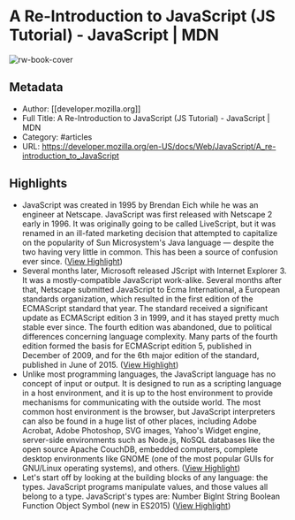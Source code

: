 # A Re-Introduction to JavaScript (JS Tutorial) - JavaScript | MDN

![rw-book-cover](https://readwise-assets.s3.amazonaws.com/static/images/article4.6bc1851654a0.png)

## Metadata
- Author: [[developer.mozilla.org]]
- Full Title: A Re-Introduction to JavaScript (JS Tutorial) - JavaScript | MDN
- Category: #articles
- URL: https://developer.mozilla.org/en-US/docs/Web/JavaScript/A_re-introduction_to_JavaScript

## Highlights
- JavaScript was created in 1995 by Brendan Eich while he was an engineer at Netscape. JavaScript was first released with Netscape 2 early in 1996. It was originally going to be called LiveScript, but it was renamed in an ill-fated marketing decision that attempted to capitalize on the popularity of Sun Microsystem's Java language — despite the two having very little in common. This has been a source of confusion ever since. ([View Highlight](https://instapaper.com/read/1434722668/17131517))
- Several months later, Microsoft released JScript with Internet Explorer 3. It was a mostly-compatible JavaScript work-alike. Several months after that, Netscape submitted JavaScript to Ecma International, a European standards organization, which resulted in the first edition of the ECMAScript standard that year. The standard received a significant update as ECMAScript edition 3 in 1999, and it has stayed pretty much stable ever since. The fourth edition was abandoned, due to political differences concerning language complexity. Many parts of the fourth edition formed the basis for ECMAScript edition 5, published in December of 2009, and for the 6th major edition of the standard, published in June of 2015. ([View Highlight](https://instapaper.com/read/1434722668/17131519))
- Unlike most programming languages, the JavaScript language has no concept of input or output. It is designed to run as a scripting language in a host environment, and it is up to the host environment to provide mechanisms for communicating with the outside world. The most common host environment is the browser, but JavaScript interpreters can also be found in a huge list of other places, including Adobe Acrobat, Adobe Photoshop, SVG images, Yahoo's Widget engine, server-side environments such as Node.js, NoSQL databases like the open source Apache CouchDB, embedded computers, complete desktop environments like GNOME (one of the most popular GUIs for GNU/Linux operating systems), and others. ([View Highlight](https://instapaper.com/read/1434722668/17131521))
- Let's start off by looking at the building blocks of any language: the types. JavaScript programs manipulate values, and those values all belong to a type. JavaScript's types are:
  Number
  BigInt
  String
  Boolean
  Function
  Object
  Symbol (new in ES2015) ([View Highlight](https://instapaper.com/read/1434722668/17131522))

